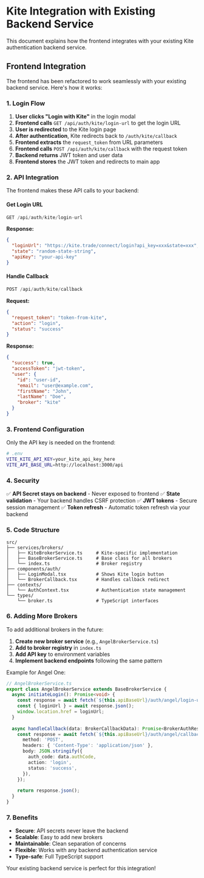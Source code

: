 # Kite Integration with Existing Backend Service

This document explains how the frontend integrates with your existing Kite authentication backend service.

## Frontend Integration

The frontend has been refactored to work seamlessly with your existing backend service. Here's how it works:

### 1. Login Flow

1. **User clicks "Login with Kite"** in the login modal
2. **Frontend calls** `GET /api/auth/kite/login-url` to get the login URL
3. **User is redirected** to the Kite login page
4. **After authentication**, Kite redirects back to `/auth/kite/callback`
5. **Frontend extracts** the `request_token` from URL parameters
6. **Frontend calls** `POST /api/auth/kite/callback` with the request token
7. **Backend returns** JWT token and user data
8. **Frontend stores** the JWT token and redirects to main app

### 2. API Integration

The frontend makes these API calls to your backend:

#### Get Login URL
```javascript
GET /api/auth/kite/login-url
```

**Response:**
```json
{
  "loginUrl": "https://kite.trade/connect/login?api_key=xxx&state=xxx",
  "state": "random-state-string",
  "apiKey": "your-api-key"
}
```

#### Handle Callback
```javascript
POST /api/auth/kite/callback
```

**Request:**
```json
{
  "request_token": "token-from-kite",
  "action": "login",
  "status": "success"
}
```

**Response:**
```json
{
  "success": true,
  "accessToken": "jwt-token",
  "user": {
    "id": "user-id",
    "email": "user@example.com", 
    "firstName": "John",
    "lastName": "Doe",
    "broker": "kite"
  }
}
```

### 3. Frontend Configuration

Only the API key is needed on the frontend:

```bash
# .env
VITE_KITE_API_KEY=your_kite_api_key_here
VITE_API_BASE_URL=http://localhost:3000/api
```

### 4. Security

✅ **API Secret stays on backend** - Never exposed to frontend
✅ **State validation** - Your backend handles CSRF protection
✅ **JWT tokens** - Secure session management
✅ **Token refresh** - Automatic token refresh via your backend

### 5. Code Structure

```
src/
├── services/brokers/
│   ├── KiteBrokerService.ts     # Kite-specific implementation
│   ├── BaseBrokerService.ts     # Base class for all brokers
│   └── index.ts                 # Broker registry
├── components/auth/
│   ├── LoginModal.tsx           # Shows Kite login button
│   └── BrokerCallback.tsx       # Handles callback redirect
├── contexts/
│   └── AuthContext.tsx          # Authentication state management
└── types/
    └── broker.ts                # TypeScript interfaces
```

### 6. Adding More Brokers

To add additional brokers in the future:

1. **Create new broker service** (e.g., `AngelBrokerService.ts`)
2. **Add to broker registry** in `index.ts`
3. **Add API key** to environment variables
4. **Implement backend endpoints** following the same pattern

Example for Angel One:
```typescript
// AngelBrokerService.ts
export class AngelBrokerService extends BaseBrokerService {
  async initiateLogin(): Promise<void> {
    const response = await fetch(`${this.apiBaseUrl}/auth/angel/login-url`);
    const { loginUrl } = await response.json();
    window.location.href = loginUrl;
  }
  
  async handleCallback(data: BrokerCallbackData): Promise<BrokerAuthResponse> {
    const response = await fetch(`${this.apiBaseUrl}/auth/angel/callback`, {
      method: 'POST',
      headers: { 'Content-Type': 'application/json' },
      body: JSON.stringify({
        auth_code: data.authCode,
        action: 'login',
        status: 'success',
      }),
    });
    
    return response.json();
  }
}
```

### 7. Benefits

- **Secure**: API secrets never leave the backend
- **Scalable**: Easy to add new brokers
- **Maintainable**: Clean separation of concerns
- **Flexible**: Works with any backend authentication service
- **Type-safe**: Full TypeScript support

Your existing backend service is perfect for this integration!
